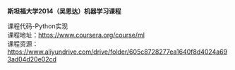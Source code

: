 __斯坦福大学2014（吴恩达）机器学习课程__  
  
课程代码-Python实现  
课程地址：https://www.coursera.org/course/ml  
课程资源：https://www.aliyundrive.com/drive/folder/605c8728277ea1640f8d4024a693ad04d20e02cd

